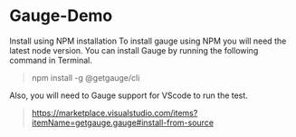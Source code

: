 # Gauge-Demo
Install using NPM installation
To install gauge using NPM you will need the latest node version. You can install Gauge by running the following command in Terminal.
> npm install -g @getgauge/cli

Also, you will need to Gauge support for VScode to run the test.
> https://marketplace.visualstudio.com/items?itemName=getgauge.gauge#install-from-source
